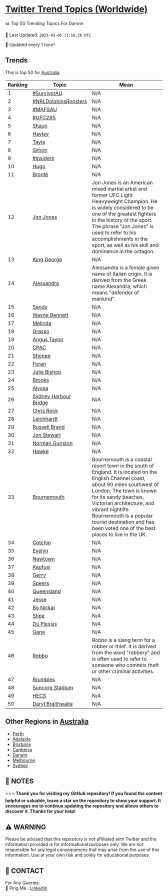[Twitter Trend Topics (Worldwide)](https://github.com/ErcinDedeoglu/Twitter-Trend-Topics)
==========


📊 Top 50 Trending Topics For Darwin

📆 Last Updated: `2023-03-05 11:16:28 UTC`

🔧 Updated every 1 hour!


## Trends

This is top 50 for [Australia](</Australia>)

| Ranking | Topic | Mean |
| ------- | ------------ | ------------ |
| 1 | [#SurvivorAU](http://twitter.com/search?q=%23SurvivorAU) | N/A |
| 2 | [#NRLDolphinsRoosters](http://twitter.com/search?q=%23NRLDolphinsRoosters) | N/A |
| 3 | [#MAFSAU](http://twitter.com/search?q=%23MAFSAU) | N/A |
| 4 | [#UFC285](http://twitter.com/search?q=%23UFC285) | N/A |
| 5 | [Shaun](http://twitter.com/search?q=Shaun) | N/A |
| 6 | [Hayley](http://twitter.com/search?q=Hayley) | N/A |
| 7 | [Tayla](http://twitter.com/search?q=Tayla) | N/A |
| 8 | [Simon](http://twitter.com/search?q=Simon) | N/A |
| 9 | [#insiders](http://twitter.com/search?q=%23insiders) | N/A |
| 10 | [Hugo](http://twitter.com/search?q=Hugo) | N/A |
| 11 | [Brontë](http://twitter.com/search?q=Bront%c3%ab) | N/A |
| 12 | [Jon Jones](http://twitter.com/search?q=Jon+Jones) | Jon Jones is an American mixed martial artist and former UFC Light Heavyweight Champion. He is widely considered to be one of the greatest fighters in the history of the sport. The phrase "Jon Jones" is used to refer to his accomplishments in the sport, as well as his skill and dominance in the octagon. |
| 13 | [King George](http://twitter.com/search?q=King+George) | N/A |
| 14 | [Alessandra](http://twitter.com/search?q=Alessandra) | Alessandra is a female given name of Italian origin. It is derived from the Greek name Alexandra, which means "defender of mankind". |
| 15 | [Sandy](http://twitter.com/search?q=Sandy) | N/A |
| 16 | [Wayne Bennett](http://twitter.com/search?q=Wayne+Bennett) | N/A |
| 17 | [Melinda](http://twitter.com/search?q=Melinda) | N/A |
| 18 | [Grasso](http://twitter.com/search?q=Grasso) | N/A |
| 19 | [Angus Taylor](http://twitter.com/search?q=Angus+Taylor) | N/A |
| 20 | [CPAC](http://twitter.com/search?q=CPAC) | N/A |
| 21 | [Shonee](http://twitter.com/search?q=Shonee) | N/A |
| 22 | [Foran](http://twitter.com/search?q=Foran) | N/A |
| 23 | [Julie Bishop](http://twitter.com/search?q=Julie+Bishop) | N/A |
| 24 | [Brooks](http://twitter.com/search?q=Brooks) | N/A |
| 25 | [Alyssa](http://twitter.com/search?q=Alyssa) | N/A |
| 26 | [Sydney Harbour Bridge](http://twitter.com/search?q=Sydney+Harbour+Bridge) | N/A |
| 27 | [Chris Rock](http://twitter.com/search?q=Chris+Rock) | N/A |
| 28 | [Leichhardt](http://twitter.com/search?q=Leichhardt) | N/A |
| 29 | [Russell Brand](http://twitter.com/search?q=Russell+Brand) | N/A |
| 30 | [Jon Stewart](http://twitter.com/search?q=Jon+Stewart) | N/A |
| 31 | [Norman Gunston](http://twitter.com/search?q=Norman+Gunston) | N/A |
| 32 | [Hawke](http://twitter.com/search?q=Hawke) | N/A |
| 33 | [Bournemouth](http://twitter.com/search?q=Bournemouth) | Bournemouth is a coastal resort town in the south of England. It is located on the English Channel coast, about 90 miles southwest of London. The town is known for its sandy beaches, Victorian architecture, and vibrant nightlife. Bournemouth is a popular tourist destination and has been voted one of the best places to live in the UK. |
| 34 | [Cotchin](http://twitter.com/search?q=Cotchin) | N/A |
| 35 | [Evelyn](http://twitter.com/search?q=Evelyn) | N/A |
| 36 | [Newtown](http://twitter.com/search?q=Newtown) | N/A |
| 37 | [Kaufusi](http://twitter.com/search?q=Kaufusi) | N/A |
| 38 | [Gerry](http://twitter.com/search?q=Gerry) | N/A |
| 39 | [Speers](http://twitter.com/search?q=Speers) | N/A |
| 40 | [Queensland](http://twitter.com/search?q=Queensland) | N/A |
| 41 | [Jesse](http://twitter.com/search?q=Jesse) | N/A |
| 42 | [Bo Nickal](http://twitter.com/search?q=Bo+Nickal) | N/A |
| 43 | [Stipe](http://twitter.com/search?q=Stipe) | N/A |
| 44 | [Du Plessis](http://twitter.com/search?q=Du+Plessis) | N/A |
| 45 | [Gane](http://twitter.com/search?q=Gane) | N/A |
| 46 | [Robbo](http://twitter.com/search?q=Robbo) | Robbo is a slang term for a robber or thief. It is derived from the word "robbery" and is often used to refer to someone who commits theft or other criminal activities. |
| 47 | [Brumbies](http://twitter.com/search?q=Brumbies) | N/A |
| 48 | [Suncorp Stadium](http://twitter.com/search?q=Suncorp+Stadium) | N/A |
| 49 | [HECS](http://twitter.com/search?q=HECS) | N/A |
| 50 | [Daryl Braithwaite](http://twitter.com/search?q=Daryl+Braithwaite) | N/A |



## Other Regions in [Australia](</Australia>)

* [Perth](</Australia/Perth.md>)
* [Adelaide](</Australia/Adelaide.md>)
* [Brisbane](</Australia/Brisbane.md>)
* [Canberra](</Australia/Canberra.md>)
* [Darwin](</Australia/Darwin.md>)
* [Melbourne](</Australia/Melbourne.md>)
* [Sydney](</Australia/Sydney.md>)



## 📝 NOTES

⭐⭐⭐ **Thank you for visiting my GitHub repository! If you found the content helpful or valuable, leave a star on the repository to show your support. It encourages me to continue updating the repository and allows others to discover it. Thanks for your help!**


## ⚠️ WARNING

Please be advised that this repository is not affiliated with Twitter and the information provided is for informational purposes only. We are not responsible for any legal consequences that may arise from the use of this information. Use at your own risk and solely for educational purposes.


## 📨 CONTACT

 For Any Queries:  
            🏓 Ping Me : [LinkedIn](https://www.linkedin.com/in/ercindedeoglu/)
